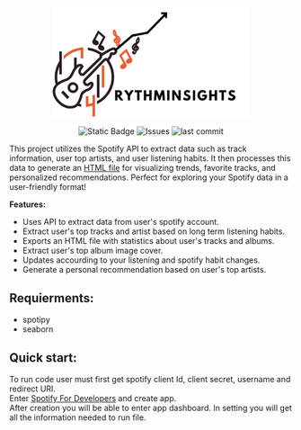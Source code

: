 
<p align="center">
<img alt="spotify logo" src="assets/rythminsights.png" width="350">
</p>
<p align="center">
<img alt="Static Badge" src="https://img.shields.io/badge/license-MIT/github/LICENSE/romisadeh/rhythminsights">
 <img alt="Issues" src=https://img.shields.io/github/issues/romisadeh/rhythminsights>
 <img alt="last commit" src=https://img.shields.io/github/last-commit/romisadeh/rhythminsights>

</p>

 This project utilizes the Spotify API to extract data such as track information, user top artists, and user listening habits. It then processes this data to generate an [HTML file](http://htmlpreview.github.io/?https://github.com/romisadeh/rhythminsights/blob/main/assets/spotifyApi.html) for visualizing trends, favorite tracks, and personalized recommendations. Perfect for exploring your Spotify data in a user-friendly format! <br />

 **Features:**

- Uses API to extract data from user's spotify account.
- Extract user's top tracks and artist based on long term listening habits.
- Exports an HTML file with statistics about user's tracks and albums.
- Extract user's top album image cover.
- Updates accourding to your listening and spotify habit changes.
- Generate a personal recommendation based on user's top artists. 


## Requierments:
- spotipy
- seaborn

## Quick start:
To run code user must first get spotify client Id, client secret, username and redirect URI. <br>
Enter [Spotify For Developers](https://developer.spotify.com/) and create app. <br>
After creation you will be able to enter app dashboard. In setting you will get all the information needed to run file.





